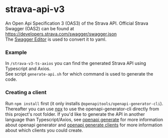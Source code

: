 # strava-api-v3

An Open Api Specification 3 (OAS3) of the Strava API.
Official Strava Swagger (OAS2) can be found at https://developers.strava.com/swagger/swagger.json  
The [Swagger Editor](https://editor.swagger.io/) is used to convert it to yaml.

### Example
In `/strava-v3-ts-axios` you can find the generated Strava API using Typescript and Axios.  
See script `generate-api.sh` for which command is used to generate the code.

### Creating a client
Run `npm install` first (it only installs `@openapitools/openapi-generator-cli`). Thereafter you can use 
[npx](https://www.npmjs.com/package/npx) to use the openapi-generator-cli directly from this project's root folder.
If you'd like to generate the API in another language than Typescript/Axios, see [openapi generate](https://openapi-generator.tech/docs/usage/#generate) 
for more information about openapi generator and [openapi generate clients](https://openapi-generator.tech/docs/usage/#generate) 
for more information about which clients you could create. 
